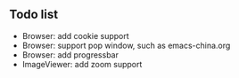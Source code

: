 ## Todo list
* Browser: add cookie support
* Browser: support pop window, such as emacs-china.org
* Browser: add progressbar
* ImageViewer: add zoom support
